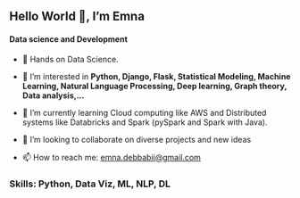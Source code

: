 ## Hello World 👋, I’m Emna

#### Data science and Development 

- 👋 Hands on Data Science. 

- 👀 I’m interested in <b> Python, Django, Flask, Statistical Modeling, Machine Learning, Natural Language Processing, Deep learning, Graph theory, Data analysis,...</b>

- 🌱 I’m currently learning Cloud computing like AWS and Distributed systems like Databricks and Spark (pySpark and Spark with Java).

- 💞️ I’m looking to collaborate on diverse projects and new ideas

- 📫 How to reach me: emna.debbabii@gmail.com

### Skills: Python, Data Viz, ML, NLP, DL





